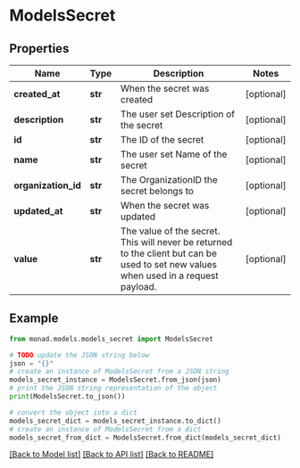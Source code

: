 # ModelsSecret


## Properties

Name | Type | Description | Notes
------------ | ------------- | ------------- | -------------
**created_at** | **str** | When the secret was created | [optional] 
**description** | **str** | The user set Description of the secret | [optional] 
**id** | **str** | The ID of the secret | [optional] 
**name** | **str** | The user set Name of the secret | [optional] 
**organization_id** | **str** | The OrganizationID the secret belongs to | [optional] 
**updated_at** | **str** | When the secret was updated | [optional] 
**value** | **str** | The value of the secret. This will never be returned to the client but can be used to set new values when used in a request payload. | [optional] 

## Example

```python
from monad.models.models_secret import ModelsSecret

# TODO update the JSON string below
json = "{}"
# create an instance of ModelsSecret from a JSON string
models_secret_instance = ModelsSecret.from_json(json)
# print the JSON string representation of the object
print(ModelsSecret.to_json())

# convert the object into a dict
models_secret_dict = models_secret_instance.to_dict()
# create an instance of ModelsSecret from a dict
models_secret_from_dict = ModelsSecret.from_dict(models_secret_dict)
```
[[Back to Model list]](../README.md#documentation-for-models) [[Back to API list]](../README.md#documentation-for-api-endpoints) [[Back to README]](../README.md)


